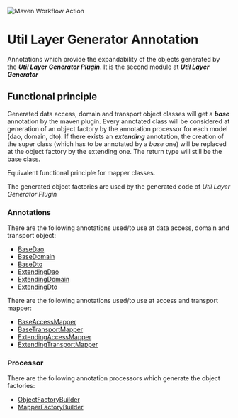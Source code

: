 ![Maven Workflow Action](https://github.com/Ma-Vin/de.ma_vin.util.layerGenerator/actions/workflows/maven.yml/badge.svg?branch=release%2Fv1.3)

# Util Layer Generator Annotation
Annotations which provide the expandability of the objects generated by the ***Util Layer Generator Plugin***.
It is the second module at ***Util Layer Generator***

## Functional principle
Generated data access, domain and transport object classes will get a ***base*** annotation by the maven plugin.
Every annotated class will be considered at generation of an object factory by the annotation processor for each model (dao, domain, dto).
If there exists an ***extending*** annotation, the creation of the super class (which has to be annotated by a *base* one) will be replaced at the object factory by the extending one. 
The return type will still be the base class.

Equivalent functional principle for mapper classes.

The generated object factories are used by the generated code of *Util Layer Generator Plugin*

### Annotations
There are the following annotations used/to use at data access, domain and transport object:
- [BaseDao](src/main/java/de/ma_vin/util/layer/generator/annotations/model/BaseDao.java)
- [BaseDomain](src/main/java/de/ma_vin/util/layer/generator/annotations/model/BaseDomain.java)
- [BaseDto](src/main/java/de/ma_vin/util/layer/generator/annotations/model/BaseDto.java)
- [ExtendingDao](src/main/java/de/ma_vin/util/layer/generator/annotations/model/ExtendingDao.java)
- [ExtendingDomain](src/main/java/de/ma_vin/util/layer/generator/annotations/model/ExtendingDomain.java)
- [ExtendingDto](src/main/java/de/ma_vin/util/layer/generator/annotations/model/ExtendingDto.java)
  
There are the following annotations used/to use at access and transport mapper:
- [BaseAccessMapper](src/main/java/de/ma_vin/util/layer/generator/annotations/mapper/BaseAccessMapper.java)
- [BaseTransportMapper](src/main/java/de/ma_vin/util/layer/generator/annotations/mapper/BaseTransportMapper.java)
- [ExtendingAccessMapper](src/main/java/de/ma_vin/util/layer/generator/annotations/mapper/ExtendingAccessMapper.java)
- [ExtendingTransportMapper](src/main/java/de/ma_vin/util/layer/generator/annotations/mapper/ExtendingTransportMapper.java)

### Processor
There are the following annotation processors which generate the object factories:
- [ObjectFactoryBuilder](src/main/java/de/ma_vin/util/layer/generator/builder/ObjectFactoryBuilder.java)
- [MapperFactoryBuilder](src/main/java/de/ma_vin/util/layer/generator/builder/MapperFactoryBuilder.java)